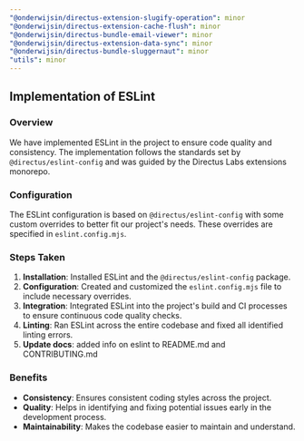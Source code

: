 ```yaml
---
"@onderwijsin/directus-extension-slugify-operation": minor
"@onderwijsin/directus-extension-cache-flush": minor
"@onderwijsin/directus-bundle-email-viewer": minor
"@onderwijsin/directus-extension-data-sync": minor
"@onderwijsin/directus-bundle-sluggernaut": minor
"utils": minor
---
```



## Implementation of ESLint

### Overview
We have implemented ESLint in the project to ensure code quality and consistency. The implementation follows the standards set by `@directus/eslint-config` and was guided by the Directus Labs extensions monorepo.

### Configuration
The ESLint configuration is based on `@directus/eslint-config` with some custom overrides to better fit our project's needs. These overrides are specified in `eslint.config.mjs`.

### Steps Taken
1. **Installation**: Installed ESLint and the `@directus/eslint-config` package.
2. **Configuration**: Created and customized the `eslint.config.mjs` file to include necessary overrides.
3. **Integration**: Integrated ESLint into the project's build and CI processes to ensure continuous code quality checks.
4. **Linting**: Ran ESLint across the entire codebase and fixed all identified linting errors.
5. **Update docs**: added info on eslint to README.md and CONTRIBUTING.md

### Benefits
- **Consistency**: Ensures consistent coding styles across the project.
- **Quality**: Helps in identifying and fixing potential issues early in the development process.
- **Maintainability**: Makes the codebase easier to maintain and understand.